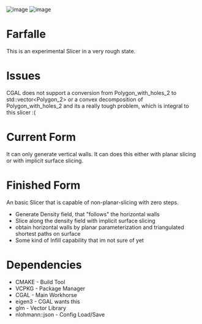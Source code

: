 ![image](https://github.com/Liech/FarfalleGCodeGen/assets/16963076/b692805e-53cc-418e-be39-0091a5623fb7)
![image](https://github.com/Liech/Farfalle/assets/16963076/ee5b53db-d740-4cae-b1f6-14f932f8427a)

# Farfalle

This is an experimental Slicer in a very rough state.

# Issues

CGAL does not support a conversion from Polygon_with_holes_2 to std::vector<Polygon_2> or a convex decomposition of Polygon_with_holes_2 and its a really tough problem, which is integral to this slicer :(

# Current Form

It can only generate vertical walls. It can does this either with planar slicing or with implicit surface slicing.

# Finished Form

An basic Slicer that is capable of non-planar-slicing with zero steps.

* Generate Density field, that "follows" the horizontal walls
* Slice along the density field with implicit surface slicing
* obtain horizontal walls by planar parameterization and triangulated shortest paths on surface
* Some kind of Infill capability that im not sure of yet

# Dependencies

* CMAKE - Build Tool
* VCPKG - Package Manager
* CGAL - Main Workhorse
* eigen3 - CGAL wants this
* glm - Vector Library
* nlohmann::json - Config Load/Save
